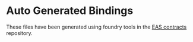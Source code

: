 # Auto Generated Bindings

These files have been generated using foundry tools in the [EAS contracts](https://github.com/ethereum-attestation-service/eas-contracts) repository.
